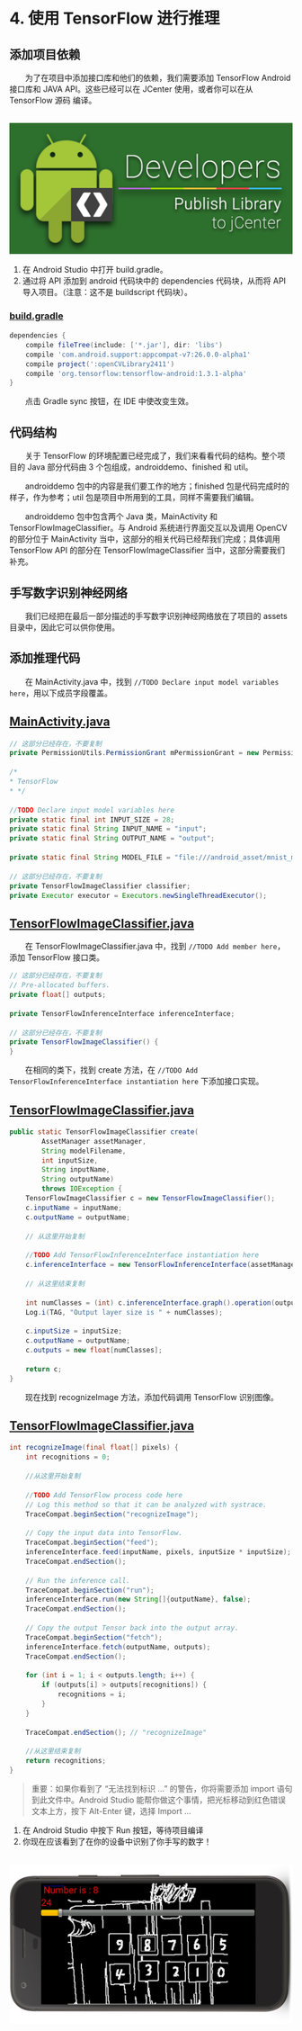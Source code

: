 # 4. 使用 TensorFlow 进行推理

## 添加项目依赖

&emsp;&emsp;为了在项目中添加接口库和他们的依赖，我们需要添加 TensorFlow Android 接口库和 JAVA API。这些已经可以在 JCenter 使用，或者你可以在从 TensorFlow 源码 编译。

&emsp;&emsp;![](/assets/5.png)

1. 在 Android Studio 中打开 build.gradle。
1. 通过将 API 添加到 android 代码块中的 dependencies 代码块，从而将 API 导入项目。（注意：这不是 buildscript 代码块）。

### [build.gradle](https://github.com/theangels/Mnist_Codelab/blob/master/app/build.gradle)

``` gradle
dependencies {
    compile fileTree(include: ['*.jar'], dir: 'libs')
    compile 'com.android.support:appcompat-v7:26.0.0-alpha1'
    compile project(':openCVLibrary2411')
    compile 'org.tensorflow:tensorflow-android:1.3.1-alpha'
}
```

&emsp;&emsp;点击 Gradle sync 按钮，在 IDE 中使改变生效。

## 代码结构

&emsp;&emsp;关于 TensorFlow 的环境配置已经完成了，我们来看看代码的结构。整个项目的 Java 部分代码由 3 个包组成，androiddemo、finished 和 util。

&emsp;&emsp;androiddemo 包中的内容是我们要工作的地方；finished 包是代码完成时的样子，作为参考；util 包是项目中所用到的工具，同样不需要我们编辑。

&emsp;&emsp;androiddemo 包中包含两个 Java 类，MainActivity 和 TensorFlowImageClassifier。与 Android 系统进行界面交互以及调用 OpenCV 的部分位于 MainActivity 当中，这部分的相关代码已经帮我们完成；具体调用 TensorFlow API 的部分在 TensorFlowImageClassifier 当中，这部分需要我们补充。

## 手写数字识别神经网络

&emsp;&emsp;我们已经把在最后一部分描述的手写数字识别神经网络放在了项目的 assets 目录中，因此它可以供你使用。

## 添加推理代码

&emsp;&emsp;在 MainActivity.java 中，找到 `//TODO Declare input model variables here`，用以下成员字段覆盖。

## [MainActivity.java](https://github.com/theangels/Mnist_Codelab/blob/master/app/src/main/java/org/ubilabs/angel/androiddemo/MainActivity.java)

``` java
// 这部分已经存在，不要复制
private PermissionUtils.PermissionGrant mPermissionGrant = new PermissionUtils.PermissionGrant() {...};

/*
* TensorFlow
* */

//TODO Declare input model variables here
private static final int INPUT_SIZE = 28;
private static final String INPUT_NAME = "input";
private static final String OUTPUT_NAME = "output";

private static final String MODEL_FILE = "file:///android_asset/mnist_model_graph.pb";

// 这部分已经存在，不要复制
private TensorFlowImageClassifier classifier;
private Executor executor = Executors.newSingleThreadExecutor();
```

## [TensorFlowImageClassifier.java](https://github.com/theangels/Mnist_Codelab/blob/master/app/src/main/java/org/ubilabs/angel/androiddemo/TensorFlowImageClassifier.java)

&emsp;&emsp;在 TensorFlowImageClassifier.java 中，找到 `//TODO Add member here`，添加 TensorFlow 接口类。

``` java
// 这部分已经存在，不要复制
// Pre-allocated buffers.
private float[] outputs;

private TensorFlowInferenceInterface inferenceInterface;

// 这部分已经存在，不要复制
private TensorFlowImageClassifier() {
}
```
&emsp;&emsp;在相同的类下，找到 create 方法，在 `//TODO Add TensorFlowInferenceInterface instantiation here` 下添加接口实现。

## [TensorFlowImageClassifier.java](https://github.com/theangels/Mnist_Codelab/blob/master/app/src/main/java/org/ubilabs/angel/androiddemo/TensorFlowImageClassifier.java)

``` java
public static TensorFlowImageClassifier create(
        AssetManager assetManager,
        String modelFilename,
        int inputSize,
        String inputName,
        String outputName)
        throws IOException {
    TensorFlowImageClassifier c = new TensorFlowImageClassifier();
    c.inputName = inputName;
    c.outputName = outputName;

    // 从这里开始复制

    //TODO Add TensorFlowInferenceInterface instantiation here
    c.inferenceInterface = new TensorFlowInferenceInterface(assetManager, modelFilename);

    // 从这里结束复制

    int numClasses = (int) c.inferenceInterface.graph().operation(outputName).output(0).shape().size(1);
    Log.i(TAG, "Output layer size is " + numClasses);

    c.inputSize = inputSize;
    c.outputName = outputName;
    c.outputs = new float[numClasses];

    return c;
}
```

&emsp;&emsp;现在找到 recognizeImage 方法，添加代码调用 TensorFlow 识别图像。

## [TensorFlowImageClassifier.java](https://github.com/theangels/Mnist_Codelab/blob/master/app/src/main/java/org/ubilabs/angel/androiddemo/TensorFlowImageClassifier.java)

``` java
int recognizeImage(final float[] pixels) {
    int recognitions = 0;

    //从这里开始复制

    //TODO Add TensorFlow process code here
    // Log this method so that it can be analyzed with systrace.
    TraceCompat.beginSection("recognizeImage");

    // Copy the input data into TensorFlow.
    TraceCompat.beginSection("feed");
    inferenceInterface.feed(inputName, pixels, inputSize * inputSize);
    TraceCompat.endSection();

    // Run the inference call.
    TraceCompat.beginSection("run");
    inferenceInterface.run(new String[]{outputName}, false);
    TraceCompat.endSection();

    // Copy the output Tensor back into the output array.
    TraceCompat.beginSection("fetch");
    inferenceInterface.fetch(outputName, outputs);
    TraceCompat.endSection();

    for (int i = 1; i < outputs.length; i++) {
        if (outputs[i] > outputs[recognitions]) {
            recognitions = i;
        }
    }

    TraceCompat.endSection(); // "recognizeImage"

    //从这里结束复制
    return recognitions;
}
```

> 重要：如果你看到了 “无法找到标识 ...” 的警告，你将需要添加 import 语句到此文件中。Android Studio 能帮你做这个事情，把光标移动到红色错误文本上方，按下 Alt-Enter 键，选择 Import ...

1. 在 Android Studio 中按下 Run 按钮，等待项目编译
1. 你现在应该看到了在你的设备中识别了你手写的数字！

&emsp;&emsp;![](/assets/2.png)